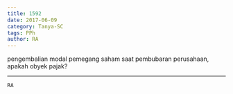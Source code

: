 ```yaml
---
title: 1592
date: 2017-06-09
category: Tanya-SC
tags: PPh
author: RA
---
```


pengembalian modal pemegang saham saat pembubaran perusahaan, apakah obyek pajak?

---



`RA`
